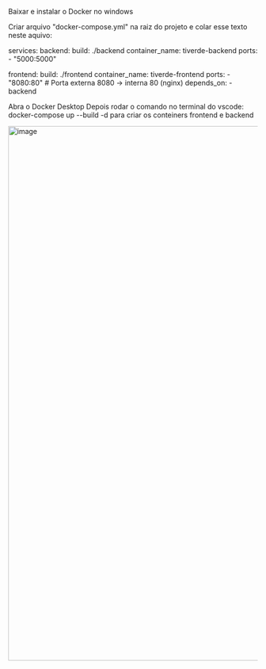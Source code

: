 Baixar e instalar o Docker no windows


Criar arquivo "docker-compose.yml" na raiz do projeto e colar esse texto neste aquivo:

services:
  backend:
    build: ./backend
    container_name: tiverde-backend
    ports:
      - "5000:5000"

  frontend:
    build: ./frontend
    container_name: tiverde-frontend
    ports:
      - "8080:80"        # Porta externa 8080 → interna 80 (nginx)
    depends_on:
      - backend

Abra o Docker Desktop
Depois rodar o comando no terminal do vscode: docker-compose up --build -d para criar os conteiners frontend e backend 

<img width="1911" height="1079" alt="image" src="https://github.com/user-attachments/assets/e8aba959-16cf-40bd-9182-6f4f99665b47" />
